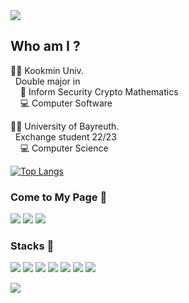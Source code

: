 <img src="https://capsule-render.vercel.app/api?type=waving&color=DAFCB3&height=150&section=header&text=Hi%20I'm%20Sieun%20Kim%20😊&fontColor=FFFFFF&fontSize=40" />

## Who am I ?

👩‍🎓 Kookmin Univ.<br>
&nbsp;&nbsp;Double major in <br>
&nbsp;&nbsp;&nbsp;&nbsp;🔐 Inform Security Crypto Mathematics <br>
&nbsp;&nbsp;&nbsp;&nbsp;💻 Computer Software <br>

👩‍🎓 University of Bayreuth.<br>
&nbsp;&nbsp;Exchange student 22/23 <br>
&nbsp;&nbsp;&nbsp;&nbsp;💻 Computer Science <br>

<!--
- 🔭 I’m currently working on ...
- 🌱 I’m currently learning ...
- 👯 I’m looking to collaborate on ...
- 🤔 I’m looking for help with ...
- 💬 Ask me about ...
- 📫 How to reach me: ...
- 😄 Pronouns: ...
- ⚡ Fun fact: ...
-->

[![Top Langs](https://github-readme-stats.vercel.app/api/top-langs/?username=lvolzdev&layout=compact)](https://github.com/anuraghazra/github-readme-stats) <br>


### Come to My Page 📩
<a href="https://lvolz.tistory.com/"><img src="https://img.shields.io/badge/Tech%20Blog-11B48A?style=flat-square&logo=tistory&logoColor=white&link=https://lvolz.tistory.com/"/></a>
<a href="https://lvolzdev.github.io/"><img src="https://img.shields.io/badge/Github%20Page-222222?style=flat-square&logo=githubpages&logoColor=white&link=https://lvolzdev.github.io/"/></a>
<a href="https://www.linkedin.com/in/sieun-kim-4866a91b9/"><img src="https://img.shields.io/badge/Linkedin%20Page-0A66C2?style=flat-square&logo=linkedin&logoColor=white&link=https://www.linkedin.com/in/sieun-kim-4866a91b9/"/></a>

<!--
<div align=center><h3>Come to MY PAGE 📩</h3></div>
  <div align=center>	
[![tistory](https://img.shields.io/badge/-tistory-a5f1c0)](https://lvolz.tistory.com/)
[![Github page](https://img.shields.io/badge/-Github-a5f1c0)](https://lvolzdev.github.io/)
</div>
-->
<!--
<a href="mailto:se098300@gmail.com" target="_blank"><img src="https://img.shields.io/badge/Gmail-EA4335?style=flat-square&logo=Gmail&logoColor=white"/></a>-->


### Stacks 🔨

<img src="https://img.shields.io/badge/Python-3776AB?style=flat-square&logo=Python&logoColor=white"/> <img src="https://img.shields.io/badge/C++-00599C?style=flat-square&logo=C++&logoColor=white"/> <img src="https://img.shields.io/badge/C-A8B9CC?style=flat-square&logo=C&logoColor=white"/> <img src="https://img.shields.io/badge/Java-007396?style=flat-square&logo=Java&logoColor=white"/> <img src="https://img.shields.io/badge/HTML5-E34F26?style=flat-square&logo=HTML5&logoColor=white"/> <img src="https://img.shields.io/badge/CSS3-1572B6?style=flat-square&logo=CSS3&logoColor=white"/> <img src="https://img.shields.io/badge/Django-092E20?style=flat-square&logo=Django&logoColor=white"/>


<img src="https://capsule-render.vercel.app/api?type=waving&color=DAFCB3&height=150&section=footer" />
